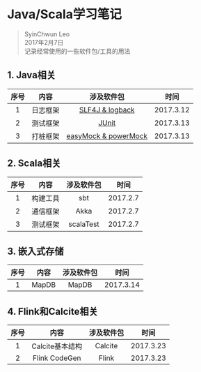 # Java/Scala学习笔记    
> SyinChwun Leo      
> 2017年2月7日    
> 记录经常使用的一些软件包/工具的用法

## 1. Java相关    

| 序号 | 内容 | 涉及软件包 |  时间 |        
| :--: | :--: | :--: | :--: |       
|  1   | 日志框架  | [SLF4J & logback](./logback.md) | 2017.3.12 |    
|  2   | 测试框架  | [JUnit](./junit.md) | 2017.3.13 |    
|  3   | 打桩框架  | [easyMock & powerMock](./powermock.md) | 2017.3.13 |


## 2. Scala相关    

| 序号 | 内容 | 涉及软件包 | 时间 |    
| :--: | :--: | :--: | :--: |    
|  1   |  构建工具 | sbt  | 2017.2.7 |    
|  2   |  通信框架 | Akka | 2017.2.7 |    
|  3   |  测试框架 | scalaTest | 2017.2.7 |

## 3. 嵌入式存储     

| 序号 | 内容 | 涉及软件包 | 时间 |    
| :--: | :--: | :--: | :--: |    
| 1 | MapDB | MapDB | 2017.3.14 |    

## 4. Flink和Calcite相关

| 序号 | 内容 | 涉及软件包 | 时间 |    
| :--: | :--: | :--: | :---: |    
| 1 | Calcite基本结构 | Calcite | 2017.3.23 |    
| 2 | Flink CodeGen | Flink | 2017.3.23 |    
